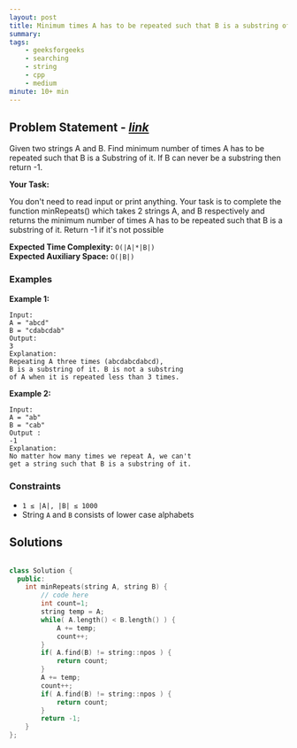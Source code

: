 ```yaml
---
layout: post
title: Minimum times A has to be repeated such that B is a substring of it                     
summary:
tags:
    - geeksforgeeks
    - searching
    - string
    - cpp
    - medium
minute: 10+ min
---
```


## Problem Statement - [*link*](https://practice.geeksforgeeks.org/problems/fda70097eb2895ecfff269849b6a8aace441947c/1)  

Given two strings A and B. Find minimum number of times A has to be repeated such that B is a Substring of it. If B can never be a substring then return -1.

**Your Task:** 

You don't need to read input or print anything. Your task is to complete the function minRepeats() which takes 2 strings A, and B respectively and returns the minimum number of times A has to be repeated such that B is a substring of it. Return -1 if it's not possible


**Expected Time Complexity:** `O(|A|*|B|)`              
**Expected Auxiliary Space:** `O(|B|)` 



### Examples

**Example 1:**   
```
Input:
A = "abcd"
B = "cdabcdab"
Output:
3
Explanation:
Repeating A three times (abcdabcdabcd),
B is a substring of it. B is not a substring
of A when it is repeated less than 3 times.
```

**Example 2:**   
```
Input:
A = "ab"
B = "cab"
Output :
-1
Explanation:
No matter how many times we repeat A, we can't
get a string such that B is a substring of it.
```

### Constraints

+ `1 ≤ |A|, |B| ≤ 1000`
+ String `A` and `B` consists of lower case alphabets

## Solutions

```cpp

class Solution {
  public:
    int minRepeats(string A, string B) {
        // code here
        int count=1;
        string temp = A;
        while( A.length() < B.length() ) {
            A += temp;
            count++;
        }
        if( A.find(B) != string::npos ) {
            return count;
        }
        A += temp;
        count++;
        if( A.find(B) != string::npos ) {
            return count;
        }
        return -1;
    }
};

```

